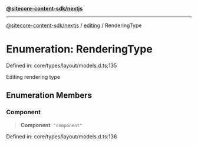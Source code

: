 [**@sitecore-content-sdk/nextjs**](../../README.md)

***

[@sitecore-content-sdk/nextjs](../../README.md) / [editing](../README.md) / RenderingType

# Enumeration: RenderingType

Defined in: core/types/layout/models.d.ts:135

Editing rendering type

## Enumeration Members

### Component

> **Component**: `"component"`

Defined in: core/types/layout/models.d.ts:136

